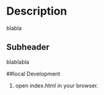 # Description
blabla

## Subheader
blablabla

##local Development
1. open index.html in your browser.
